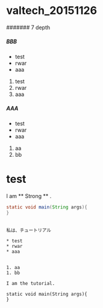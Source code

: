 # valtech_20151126

####### 7 depth 

<div class="tutorial">

<h5>BBB</h5>

<ul>
 <li>test</li>
 <li>rwar</li>
 <li>aaa</li>
</ul>

<ol>
 <li>test</li>
 <li>rwar</li>
 <li>aaa</li>
</ol>

##### AAA

* test
* rwar
* aaa


1. aa
1. bb

</div>

# test

[](
複数行のときは
)


I am ** Strong ** .


```java
static void main(String args){
}
```

```tutorial

私は、チュートリアル

* test
* rwar
* aaa


1. aa
1. bb

I am the tutorial.

static void main(String args){
}
```
